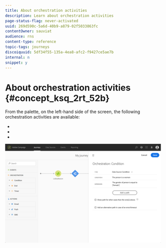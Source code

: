 ```yaml
---
title: About orchestration activities
description: Learn about orchestration activities
page-status-flag: never-activated
uuid: 269d590c-5a6d-40b9-a879-02f5033863fc
contentOwner: sauviat
audience: rns
content-type: reference
topic-tags: journeys
discoiquuid: 5df34f55-135a-4ea8-afc2-f9427ce5ae7b
internal: n
snippet: y
---
```


# About orchestration activities {#concept_ksq_2rt_52b}

From the palette, on the left-hand side of the screen, the following orchestration activities are available: 

* [](../building-journeys/condition.md)
* [](../building-journeys/end.md)
* [](../building-journeys/wait.md)

![](../assets/journey49.png)
